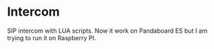 Intercom
========

SIP intercom with LUA scripts.
Now it work on Pandaboard ES but I am trying to run it on Raspberry PI.

